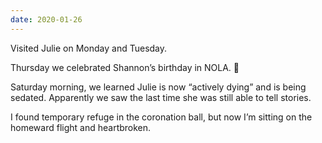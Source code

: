 ```yaml
---
date: 2020-01-26
---
```


Visited Julie on Monday and Tuesday.

Thursday we celebrated Shannon’s birthday in NOLA. 🎈

Saturday morning, we learned Julie is now “actively dying” and is being sedated. Apparently we saw the last time she was still able to tell stories.

I found temporary refuge in the coronation ball, but now I’m sitting on the homeward flight and heartbroken.
